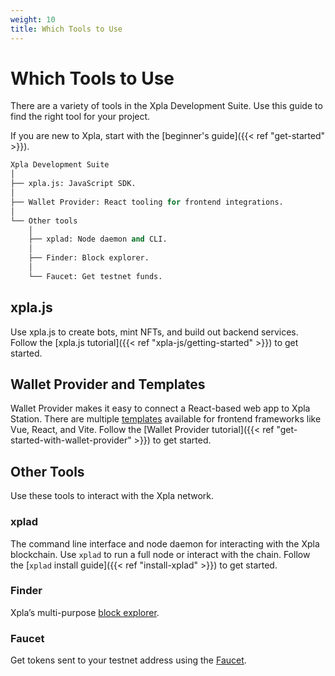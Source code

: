 ```yaml
---
weight: 10
title: Which Tools to Use
---
```

# Which Tools to Use

There are a variety of tools in the Xpla Development Suite. Use this guide to find the right tool for your project.

If you are new to Xpla, start with the [beginner's guide]({{< ref "get-started" >}}).

```python
Xpla Development Suite
│
├── xpla.js: JavaScript SDK.
│
├── Wallet Provider: React tooling for frontend integrations.
│
└── Other tools
    │
    ├── xplad: Node daemon and CLI.
    │
    ├── Finder: Block explorer.
    │
    └── Faucet: Get testnet funds.
```

## xpla.js

Use xpla<span/>.js to create bots, mint NFTs, and build out backend services. Follow the [xpla.js tutorial]({{< ref "xpla-js/getting-started" >}}) to get started.

## Wallet Provider and Templates

Wallet Provider makes it easy to connect a React-based web app to Xpla Station. There are multiple [templates](https://templates.c2x.world/) available for frontend frameworks like Vue, React, and Vite. Follow the [Wallet Provider tutorial]({{< ref "get-started-with-wallet-provider" >}}) to get started.

## Other Tools

Use these tools to interact with the Xpla network.

### xplad

The command line interface and node daemon for interacting with the Xpla blockchain. Use `xplad` to run a full node or interact with the chain. Follow the [`xplad` install guide]({{< ref "install-xplad" >}}) to get started.

### Finder

Xpla’s multi-purpose [block explorer](https://finder.c2x.world/).

### Faucet

Get tokens sent to your testnet address using the [Faucet](https://faucet.c2x.world).

